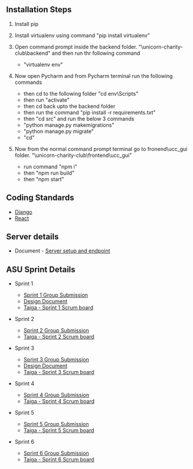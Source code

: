 
## Installation Steps

1. Install pip
2. Install virtualenv using command 
	"pip install virtualenv"
3. Open command prompt inside the backend folder. "\unicorn-charity-club\backend" and then run thr following command
	- "virtualenv env"

4. Now open Pycharm and from Pycharm terminal run the following commands
	- then cd to the following folder "cd env\Scripts\"
	- then run "activate"
	- then cd back upto the backend folder
	- then run the command "pip install -r requirements.txt"
	- then "cd src" and run the below 3 commands
	- "python manage.py makemigrations"
	- "python manage.py migrate"
	- "cd"

5. Now from the normal command prompt terminal go to fronend\ucc_gui folder. "\unicorn-charity-club\frontend\ucc_gui"
	- run command "npm i"
	- then "npm run build"
	- then "npm start"


## Coding Standards
- [Django](https://docs.djangoproject.com/en/dev/internals/contributing/writing-code/coding-style/)
- [React](https://github.com/airbnb/javascript/tree/master/react#naming)

## Server details
 - Document - [Server setup and endpoint](https://drive.google.com/open?id=1asXAI2g-5Ije7RRQE1ic-dR_QWo2XclvPGLUxI0T6To)

## ASU Sprint Details

 - Sprint 1
    - [Sprint 1 Group Submission](https://drive.google.com/open?id=1Zi2rk5dp40KHEojQ5tH7EsiSsASH9CFB)
    - [Design Document](https://drive.google.com/drive/u/0/folders/16iWl7UfPZNTXw8qiN73iCsT5Q5KmO85m)
    - [Taiga - Sprint 1 Scrum board](https://tree.taiga.io/project/bhawana-application-for-social-impact-youth-organization/taskboard/sprint-1-16308?kanban-status=1752159)    
 
 - Sprint 2
    - [Sprint 2 Group Submission](https://drive.google.com/open?id=1eQNnsBVfLbubx7YmLz81iw2ZX6iu3aB0)
    - [Taiga - Sprint 2 Scrum board](https://tree.taiga.io/project/bhawana-application-for-social-impact-youth-organization/taskboard/sprint-2-9036?kanban-status=1752159)    

 - Sprint 3
    - [Sprint 3 Group Submission](https://drive.google.com/open?id=1uxiW4CWFAUgSaDT9gkm5TtqSaTzHVZGp)
    - [Design Document](https://drive.google.com/open?id=1lYNMOhoB-jP3O4qeJIu-kzOrYOy6KF0i)
    - [Taiga - Sprint 3 Scrum board](https://tree.taiga.io/project/bhawana-application-for-social-impact-youth-organization/taskboard/sprint-3-6121?kanban-status=1752159)    
 
 - Sprint 4
    - [Sprint 4 Group Submission](https://drive.google.com/open?id=1tGdCByabYmUl5Zdq7OzGWbw00r2FJm7P)
    - [Taiga - Sprint 4 Scrum board](https://tree.taiga.io/project/bhawana-application-for-social-impact-youth-organization/taskboard/sprint-4-4184?kanban-status=1752159)    
 
 - Sprint 5
    - [Sprint 5 Group Submission](https://docs.google.com/document/d/1Kann--PkyRgO8kAi6M-u1Erzm8kX0S95-GBLTHvbDWU)
    - [Taiga - Sprint 5 Scrum board](https://tree.taiga.io/project/bhawana-application-for-social-impact-youth-organization/taskboard/sprint-5-2768?kanban-status=1752159)    
 
 - Sprint 6
    - [Sprint 6 Group Submission](https://drive.google.com/open?id=1BNw--WQB-Pja81_fgpGy3TBnPlkZkhCv_EU6kJyAbGY)
    - [Taiga - Sprint 6 Scrum board](https://tree.taiga.io/project/bhawana-application-for-social-impact-youth-organization/taskboard/sprint6-104?kanban-status=1752159)    
 